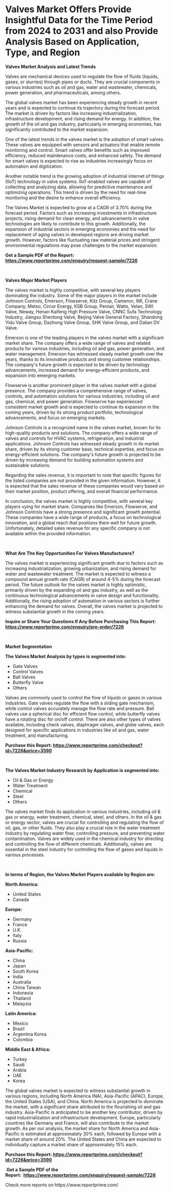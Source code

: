 <p><h1>Valves Market Offers Provide Insightful Data for the Time Period from 2024 to 2031 and also Provide Analysis Based on Application, Type, and Region</h1></p><p><strong>Valves Market Analysis and Latest Trends</strong></p>
<p><p>Valves are mechanical devices used to regulate the flow of fluids (liquids, gases, or slurries) through pipes or ducts. They are crucial components in various industries such as oil and gas, water and wastewater, chemicals, power generation, and pharmaceuticals, among others.</p><p>The global valves market has been experiencing steady growth in recent years and is expected to continue its trajectory during the forecast period. The market is driven by factors like increasing industrialization, infrastructure development, and rising demand for energy. In addition, the growth of the oil and gas industry, particularly in emerging economies, has significantly contributed to the market expansion.</p><p>One of the latest trends in the valves market is the adoption of smart valves. These valves are equipped with sensors and actuators that enable remote monitoring and control. Smart valves offer benefits such as improved efficiency, reduced maintenance costs, and enhanced safety. The demand for smart valves is expected to rise as industries increasingly focus on automation and digitization.</p><p>Another notable trend is the growing adoption of industrial internet of things (IIoT) technology in valve systems. IIoT-enabled valves are capable of collecting and analyzing data, allowing for predictive maintenance and optimizing operations. This trend is driven by the need for real-time monitoring and the desire to enhance overall efficiency.</p><p>The Valves Market is expected to grow at a CAGR of 3.70% during the forecast period. Factors such as increasing investments in infrastructure projects, rising demand for clean energy, and advancements in valve technologies are likely to contribute to this growth. Additionally, the expansion of industrial sectors in emerging economies and the need for replacement of aging valves in developed regions are driving market growth. However, factors like fluctuating raw material prices and stringent environmental regulations may pose challenges to the market expansion.</p></p>
<p><strong>Get a Sample PDF of the Report:&nbsp; <a href="https://www.reportprime.com/enquiry/request-sample/7226">https://www.reportprime.com/enquiry/request-sample/7226</a></strong></p>
<p>&nbsp;</p>
<p><strong>Valves Major Market Players</strong></p>
<p><p>The valves market is highly competitive, with several key players dominating the industry. Some of the major players in the market include Johnson Controls, Emerson, Flowserve, Kitz Group, Cameron, IMI, Crane Company, Metso, Circor Energy, KSB Group, Pentair, Watts, Velan, SWI Valve, Neway, Henan Kaifeng High Pressure Valve, CNNC Sufa Technology Industry, Jiangsu Shentong Valve, Beijing Valve General Factory, Shandong Yidu Valve Group, Dazhong Valve Group, SHK Valve Group, and Dalian DV Valve.</p><p>Emerson is one of the leading players in the valves market with a significant market share. The company offers a wide range of valves and related products for various industries, including oil and gas, power generation, and water management. Emerson has witnessed steady market growth over the years, thanks to its innovative products and strong customer relationships. The company's future growth is expected to be driven by technology advancements, increased demand for energy-efficient products, and expansion into emerging markets.</p><p>Flowserve is another prominent player in the valves market with a global presence. The company provides a comprehensive range of valves, controls, and automation solutions for various industries, including oil and gas, chemical, and power generation. Flowserve has experienced consistent market growth and is expected to continue its expansion in the coming years, driven by its strong product portfolio, technological advancements, and focus on emerging markets.</p><p>Johnson Controls is a recognized name in the valves market, known for its high-quality products and solutions. The company offers a wide range of valves and controls for HVAC systems, refrigeration, and industrial applications. Johnson Controls has witnessed steady growth in its market share, driven by its strong customer base, technical expertise, and focus on energy-efficient solutions. The company's future growth is projected to be driven by increasing demand for building automation systems and sustainable solutions.</p><p>Regarding the sales revenue, it is important to note that specific figures for the listed companies are not provided in the given information. However, it is expected that the sales revenue of these companies would vary based on their market position, product offering, and overall financial performance.</p><p>In conclusion, the valves market is highly competitive, with several key players vying for market share. Companies like Emerson, Flowserve, and Johnson Controls have a strong presence and significant growth potential. These companies have a wide range of products, a focus on technological innovation, and a global reach that positions them well for future growth. Unfortunately, detailed sales revenue for any specific company is not available within the provided information.</p></p>
<p>&nbsp;</p>
<p><strong>What Are The Key Opportunities For Valves Manufacturers?</strong></p>
<p><p>The valves market is experiencing significant growth due to factors such as increasing industrialization, growing urbanization, and rising demand for water and wastewater treatment. The market is expected to witness a compound annual growth rate (CAGR) of around 4-5% during the forecast period. The future outlook for the valves market is highly optimistic, primarily driven by the expanding oil and gas industry, as well as the continuous technological advancements in valve design and functionality. Additionally, the rising adoption of automation in various sectors is further enhancing the demand for valves. Overall, the valves market is projected to witness substantial growth in the coming years.</p></p>
<p><strong>Inquire or Share Your Questions If Any Before Purchasing This Report: <a href="https://www.reportprime.com/enquiry/pre-order/7226">https://www.reportprime.com/enquiry/pre-order/7226</a></strong></p>
<p>&nbsp;</p>
<p><strong>Market Segmentation</strong></p>
<p><strong>The Valves Market Analysis by types is segmented into:</strong></p>
<p><ul><li>Gate Valves</li><li>Control Valves</li><li>Ball Valves</li><li>Butterfly Valve</li><li>Others</li></ul></p>
<p><p>Valves are commonly used to control the flow of liquids or gases in various industries. Gate valves regulate the flow with a sliding gate mechanism, while control valves accurately manage the flow rate and pressure. Ball valves use a spherical disc for efficient flow control, while butterfly valves have a rotating disc for on/off control. There are also other types of valves available, including check valves, diaphragm valves, and globe valves, each designed for specific applications in industries like oil and gas, water treatment, and manufacturing.</p></p>
<p><strong>Purchase this Report:&nbsp;<a href="https://www.reportprime.com/checkout?id=7226&price=3590">https://www.reportprime.com/checkout?id=7226&price=3590</a></strong></p>
<p>&nbsp;</p>
<p><strong>The Valves Market Industry Research by Application is segmented into:</strong></p>
<p><ul><li>Oil & Gas or Energy</li><li>Water Treatment</li><li>Chemical</li><li>Steel</li><li>Others</li></ul></p>
<p><p>The valves market finds its application in various industries, including oil & gas or energy, water treatment, chemical, steel, and others. In the oil & gas or energy sector, valves are crucial for controlling and regulating the flow of oil, gas, or other fluids. They also play a crucial role in the water treatment industry by regulating water flow, controlling pressure, and preventing water contamination. Valves are widely used in the chemical industry for directing and controlling the flow of different chemicals. Additionally, valves are essential in the steel industry for controlling the flow of gases and liquids in various processes.</p></p>
<p>&nbsp;</p>
<p><strong>In terms of Region, the Valves Market Players available by Region are:</strong></p>
<p>
    <p> <strong> North America: </strong>
        <ul>
            <li>United States</li>
            <li>Canada</li>
        </ul>
        </p> 
    <p> <strong> Europe: </strong>
        <ul>
            <li>Germany</li>
            <li>France</li>
            <li>U.K.</li>
            <li>Italy</li>
            <li>Russia</li>
        </ul>
        </p> 
    <p> <strong> Asia-Pacific: </strong>
        <ul>
            <li>China</li>
            <li>Japan</li>
            <li>South Korea</li>
            <li>India</li>
            <li>Australia</li>
            <li>China Taiwan</li>
            <li>Indonesia</li>
            <li>Thailand</li>
            <li>Malaysia</li>
        </ul>
        </p> 
    <p> <strong> Latin America: </strong>
        <ul>
            <li>Mexico</li>
            <li>Brazil</li>
            <li>Argentina Korea</li>
            <li>Colombia</li>
        </ul>
        </p> 
    <p> <strong> Middle East & Africa: </strong>
        <ul>
            <li>Turkey</li>
            <li>Saudi</li>
            <li>Arabia</li>
            <li>UAE</li>
            <li>Korea</li>
        </ul>
    </p>
    </p>
<p><p>The global valves market is expected to witness substantial growth in various regions, including North America (NA), Asia-Pacific (APAC), Europe, the United States (USA), and China. North America is projected to dominate the market, with a significant share attributed to the flourishing oil and gas industry. Asia-Pacific is anticipated to be another key contributor, driven by rapid industrialization and infrastructure development. Europe, particularly countries like Germany and France, will also contribute to the market growth. As per our analysis, the market share for North America and Asia-Pacific is estimated at approximately 30% each, followed by Europe with a market share of around 20%. The United States and China are expected to individually capture a market share of approximately 15% each.</p></p>
<p><strong>Purchase this Report: <a href="https://www.reportprime.com/checkout?id=7226&price=3590">https://www.reportprime.com/checkout?id=7226&price=3590</a></strong></p>
<p>&nbsp;<strong>Get a Sample PDF of the Report:&nbsp;&nbsp;<a href="https://www.reportprime.com/enquiry/request-sample/7226">https://www.reportprime.com/enquiry/request-sample/7226</a></strong></p>
<p><strong></strong></p>
<p>Check more reports on https://www.reportprime.com/</p>
